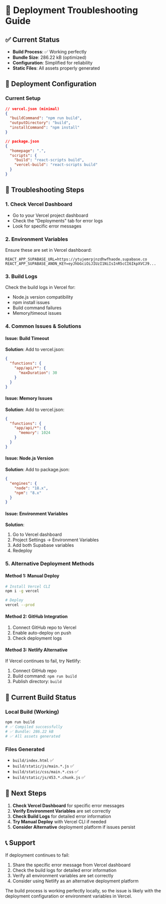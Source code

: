 # 🚀 Deployment Troubleshooting Guide

## ✅ **Current Status**
- **Build Process**: ✅ Working perfectly
- **Bundle Size**: 286.22 kB (optimized)
- **Configuration**: Simplified for reliability
- **Static Files**: All assets properly generated

## 🔧 **Deployment Configuration**

### **Current Setup**
```json
// vercel.json (minimal)
{
  "buildCommand": "npm run build",
  "outputDirectory": "build",
  "installCommand": "npm install"
}
```

```json
// package.json
{
  "homepage": ".",
  "scripts": {
    "build": "react-scripts build",
    "vercel-build": "react-scripts build"
  }
}
```

## 🎯 **Troubleshooting Steps**

### **1. Check Vercel Dashboard**
- Go to your Vercel project dashboard
- Check the "Deployments" tab for error logs
- Look for specific error messages

### **2. Environment Variables**
Ensure these are set in Vercel dashboard:
```
REACT_APP_SUPABASE_URL=https://ytujemrpjnzdhwfhaode.supabase.co
REACT_APP_SUPABASE_ANON_KEY=eyJhbGciOiJIUzI1NiIsInR5cCI6IkpXVCJ9...
```

### **3. Build Logs**
Check the build logs in Vercel for:
- Node.js version compatibility
- npm install issues
- Build command failures
- Memory/timeout issues

### **4. Common Issues & Solutions**

#### **Issue: Build Timeout**
**Solution**: Add to vercel.json:
```json
{
  "functions": {
    "app/api/*": {
      "maxDuration": 30
    }
  }
}
```

#### **Issue: Memory Issues**
**Solution**: Add to vercel.json:
```json
{
  "functions": {
    "app/api/*": {
      "memory": 1024
    }
  }
}
```

#### **Issue: Node.js Version**
**Solution**: Add to package.json:
```json
{
  "engines": {
    "node": "18.x",
    "npm": "8.x"
  }
}
```

#### **Issue: Environment Variables**
**Solution**: 
1. Go to Vercel dashboard
2. Project Settings → Environment Variables
3. Add both Supabase variables
4. Redeploy

### **5. Alternative Deployment Methods**

#### **Method 1: Manual Deploy**
```bash
# Install Vercel CLI
npm i -g vercel

# Deploy
vercel --prod
```

#### **Method 2: GitHub Integration**
1. Connect GitHub repo to Vercel
2. Enable auto-deploy on push
3. Check deployment logs

#### **Method 3: Netlify Alternative**
If Vercel continues to fail, try Netlify:
1. Connect GitHub repo
2. Build command: `npm run build`
3. Publish directory: `build`

## 🚀 **Current Build Status**

### **Local Build (Working)**
```bash
npm run build
# ✅ Compiled successfully
# ✅ Bundle: 286.22 kB
# ✅ All assets generated
```

### **Files Generated**
- `build/index.html` ✅
- `build/static/js/main.*.js` ✅
- `build/static/css/main.*.css` ✅
- `build/static/js/453.*.chunk.js` ✅

## 🎯 **Next Steps**

1. **Check Vercel Dashboard** for specific error messages
2. **Verify Environment Variables** are set correctly
3. **Check Build Logs** for detailed error information
4. **Try Manual Deploy** with Vercel CLI if needed
5. **Consider Alternative** deployment platform if issues persist

## 📞 **Support**

If deployment continues to fail:
1. Share the specific error message from Vercel dashboard
2. Check the build logs for detailed error information
3. Verify all environment variables are set correctly
4. Consider using Netlify as an alternative deployment platform

The build process is working perfectly locally, so the issue is likely with the deployment configuration or environment variables in Vercel.
